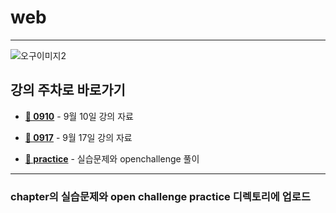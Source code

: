 # web
---
![오구이미지2](https://github.com/user-attachments/assets/4b611fc2-6cf5-452c-b29c-3b10534ec575)

## 강의 주차로 바로가기


- **[📁 0910](./0910)** - 9월 10일 강의 자료
- **[📁 0917](./0917)** - 9월 17일 강의 자료

- **[📁 practice](./practice)** - 실습문제와 openchallenge 풀이

---

### chapter의 실습문제와 open challenge practice 디렉토리에 업로드
  

